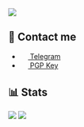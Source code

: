 <img src="https://img.shields.io/keybase/btc/5kr1p7?style=for-the-badge" />

## 💭 Contact me
- <a href="https://t.me/skr1p7"><img src="https://upload.wikimedia.org/wikipedia/commons/thumb/8/82/Telegram_logo.svg/768px-Telegram_logo.svg.png" width=16 height=16 align="center" /> Telegram</a>
- <a href="https://keybase.io/5kr1p7/pgp_keys.asc"><img src="https://upload.wikimedia.org/wikipedia/commons/thumb/0/03/Application-pgp-keys.svg/1200px-Application-pgp-keys.svg.png" width=16 height=16 align="center" /> PGP Key</a>

## 📊 Stats
<img src="https://github-readme-stats.vercel.app/api?username=5kr1p7&show_icons=true&count_private=true&title_color=1565c0&icon_color=0d47a1" />
<img src="https://komarev.com/ghpvc/?username=5kr1p7&style=flat&color=42a5f5" />
